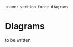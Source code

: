 ```{index} Section forces in frame structures; diagrams
:name: section_force_diagrams
```
# Diagrams

to be written
